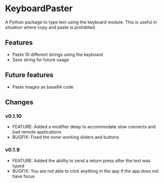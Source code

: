 # KeyboardPaster

A Python package to type text using the keyboard module. This is useful in situation where copy and paste is prohibited

## Features
- Paste 10 different strings using the keyboard
- Save string for future usage

## Future features
- Paste images as base64 code

## Changes
### v0.1.10
- FEATURE: Added a modifier delay to accommodate slow connects and bad remote applications
- BUGFIX: Fixed the none-working sliders and buttons

### v0.1.9
- FEATURE: Added the ability to send a return press after the text was typed
- BUGFIX: You are not able to click anything in the app if the app does not have focus 